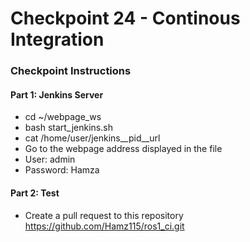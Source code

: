 # Checkpoint 24 - Continous Integration
### Checkpoint Instructions
#### Part 1: Jenkins Server
* cd ~/webpage_ws
* bash start_jenkins.sh
* cat /home/user/jenkins__pid__url
* Go to the webpage address displayed in the file
* User: admin
* Password: Hamza

#### Part 2: Test
* Create a pull request to this repository https://github.com/Hamz115/ros1_ci.git
